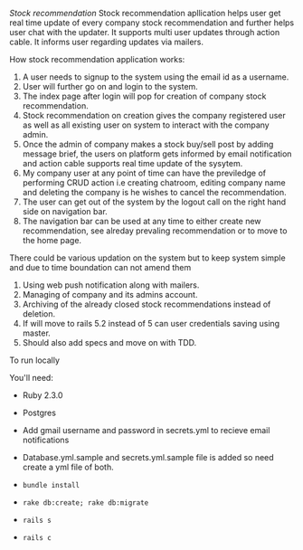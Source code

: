 *Stock recommendation*
Stock recommendation apllication helps user get real time update of every company stock recommendation and further helps user chat with the updater.
It supports multi user updates through action cable.
It informs user regarding updates via mailers.


How stock recommendation application works:
1. A user needs to signup to the system using the email id as a username.
2. User will further go on and login to the system.
3. The index page after login will pop for creation of company stock recommendation.
4. Stock recommendation on creation gives the company registered user as well as all existing user on system to interact with the company admin.
5. Once the admin of company makes a stock buy/sell post by adding message brief, the users on platform gets informed by email notification and action cable supports real time update of the sysytem.
6. My company user at any point of time can have the previledge of performing CRUD action i.e creating chatroom, editing company name and deleting the company is he wishes to cancel the recommendation.
7. The user can get out of the system by the logout call on the right hand side on navigation bar.
8. The navigation bar can be used at any time to either create new recommendation, see alreday prevaling recommendation or to move to the home page.

There could be various updation on the system but to keep system simple and due to time boundation can not amend them
1. Using web push notification along with mailers.
2. Managing of company and its admins account.
3. Archiving of the already closed stock recommendations instead of deletion.
4. If will move to rails 5.2 instead of 5 can user credentials saving using master.
5. Should also add specs and move on with TDD.

To run locally

You'll need:
* Ruby 2.3.0
* Postgres

* Add gmail username and password in secrets.yml to recieve email notifications
* Database.yml.sample and secrets.yml.sample file is added so need create a yml file of both.

* `bundle install`
* `rake db:create; rake db:migrate`
* `rails s`
* `rails c`
